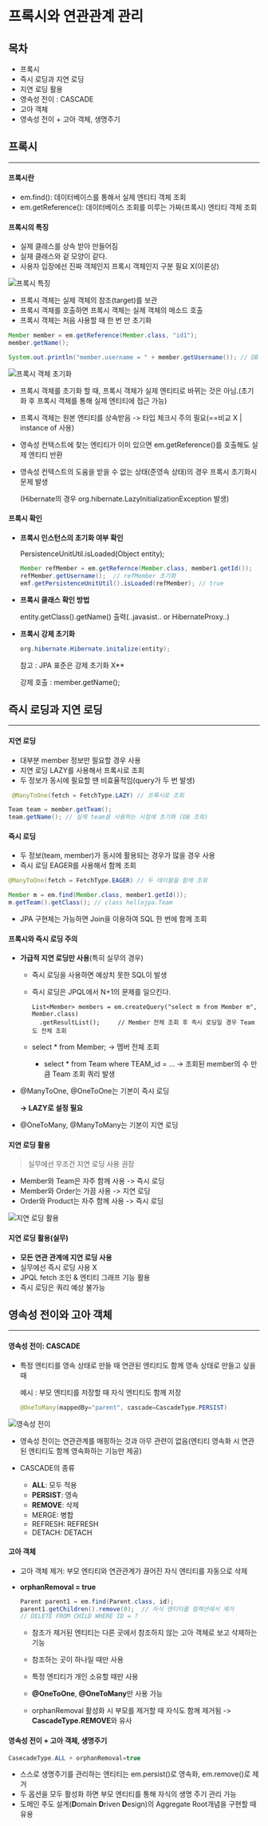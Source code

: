 # 프록시와 연관관계 관리



## 목차

- 프록시
- 즉시 로딩과 지연 로딩
- 지연 로딩 활용
- 영속성 전이 : CASCADE
- 고아 객체
- 영속성 전이 + 고아 객체, 생명주기





## 프록시

---

#### 프록시란

- em.find(): 데이터베이스를 통해서 실제 엔티티 객체 조회
- em.getReference(): 데이터베이스 조회를 미루는 가짜(프록시) 엔티티 객체 조회



#### 프록시의 특징

- 실제 클래스를 상속 받아 만들어짐
- 실재 클래스와 겉 모양이 같다.
- 사용자 입장에선 진짜 객체인지 프록시 객체인지 구분 필요 X(이론상)

![프록시 특징](./images/프록시_특징.png)

- 프록시 객체는 실제 객체의 참조(target)를 보관
- 프록시 객체를 호출하면 프록시 객체는 실제 객체의 메소드 호출
- 프록시 객체는 처음 사용할 때 한 번 만 초기화

```java
Member member = em.getReference(Member.class, "id1");
member.getName();

System.out.println("member.username = " + member.getUsername()); // DB 조회System.out.println("member.username = " + member.getUsername()); // 추가 조회 X
```

![프록시 객체 초기화](./images/프록시_초기화.png)

- 프록시 객체를 초기화 할 때, 프록시 객체가 실제 엔티티로 바뀌는 것은 아님.(초기화 후 프록시 객체를 통해 실제 엔티티에 접근 가능)

- 프록시 객체는 원본 엔티티를 상속받음 -> 타입 체크시 주의 필요(==비교 X | instance of 사용)

- 영속성 컨텍스트에 찾는 엔티티가 이미 있으면 em.getReference()를 호출해도 실제 엔티티 반환

- 영속성 컨텍스트의 도움을 받을 수 없는 상태(준영속 상태)의 경우 프록시 초기화시 문제 발생

  (Hibernate의 경우 org.hibernate.LazyInitializationException 발생)



#### 프록시 확인

- **프록시 인스턴스의 초기화 여부 확인**

  PersistenceUnitUtil.isLoaded(Object entity);

  ```java
  Member refMember = em.getRefernce(Member.class, member1.getId());
  refMember.getUsername();	// refMember 초기화
  emf.getPersistenceUnitUtil().isLoaded(refMember);	// true
  ```

- **프록시 클래스 확인 방법**

  entity.getClass().getName() 출력(..javasist.. or HibernateProxy..)

- **프록시 강제 초기화**

  ```java
  org.hibernate.Hibernate.initalize(entity);
  ```

  참고 : JPA 표준은 강제 초기화 X**

  강제 호출 : member.getName();





## 즉시 로딩과 지연 로딩

---



#### 지연 로딩

- 대부분 member 정보만 필요할 경우 사용
- 지연 로딩 LAZY를 사용해서 프록시로 조회
- 두 정보가 동시에 필요할 땐 비효율적임(query가 두 번 발생)

```java
 @ManyToOne(fetch = FetchType.LAZY) // 프록시로 조회
```

```java
Team team = member.getTeam();
team.getName(); // 실제 team을 사용하는 시점에 초기화 (DB 조회)
```



#### 즉시 로딩

- 두 정보(team, member)가 동시에 활용되는 경우가 많을 경우 사용
- 즉시 로딩 EAGER를 사용해서 함께 조회

```java
@ManyToOne(fetch = FetchType.EAGER) // 두 테이블을 함께 조회
```

```java
Member m = em.find(Member.class, member1.getId());
m.getTeam().getClass(); // class hellojpa.Team
```

- JPA 구현체는 가능하면 Join을 이용하여 SQL 한 번에 함께 조회



#### 프록시와 즉시 로딩 주의

- **가급적 지연 로딩만 사용**(특히 실무의 경우)

  - 즉시 로딩을 사용하면 예상치 못한 SQL이 발생

  - 즉시 로딩은 JPQL에서 N+1의 문제를 일으킨다.
  
    ```
    List<Member> members = em.createQuery("select m from Member m", Member.class)
      .getResultList();		// Member 전체 조회 후 즉시 로딩일 경우 Team도 전체 조회
    ```
  
  - select * from Member; -> 멤버 전체 조회
  
    - select * from Team where TEAM_id = ... -> 조회된 member의 수 만큼 Team 조회 쿼리 발생
  
- @ManyToOne, @OneToOne는 기본이 즉시 로딩

    **-> LAZY로 설정 필요**

- @OneToMany, @ManyToMany는 기본이 지연 로딩



#### 지연 로딩 활용

> 실무에선 무조건 지연 로딩 사용 권장

- Member와 Team은 자주 함께 사용 -> 즉시 로딩
- Member와 Order는 가끔 사용 -> 지연 로딩
- Order와 Product는 자주 함께 사용 -> 즉시 로딩

<img src="./images/지연_로딩_활용.png" alt="지연 로딩 활용"/>



#### 지연 로딩 활용(실무)

- **모든 연관 관계에 지연 로딩 사용**
- 실무에선 즉시 로딩 사용 X
- JPQL fetch 조인 & 엔티티 그래프 기능 활용
- 즉시 로딩은 쿼리 예상 불가능





## 영속성 전이와 고아 객체

---



#### 영속성 전이: CASCADE

- 특정 엔티티를 영속 상태로 만들 때 연관된 엔티티도 함께 영속 상태로 만들고 싶을 때

  예시 : 부모 엔티티를 저장할 때 자식 엔티티도 함께 저장

  ```java
  @OneToMany(mappedBy="parent", cascade=CascadeType.PERSIST)
  ```

<img src="./images/영속성_전이.png" alt="영속성 전이"/>

- 영속성 전이는 연관관계를 매핑하는 것과 아무 관련이 없음(엔티티 영속화 시 연관된 엔티티도 함께 영속화하는 기능만 제공)

- CASCADE의 종류
  - **ALL**: 모두 적용
  - **PERSIST**: 영속
  - **REMOVE**: 삭제
  - MERGE: 병합
  - REFRESH: REFRESH
  - DETACH: DETACH



#### 고아 객체

- 고아 객체 제거: 부모 엔티티와 연관관계가 끊어진 자식 엔티티를 자동으로 삭제

- **orphanRemoval = true**

  ```java
  Parent parent1 = em.find(Parent.class, id);
  parent1.getChildren().remove(0);	// 자식 엔티티를 컬렉션에서 제거
  // DELETE FROM CHILD WHERE ID = ?
  ```

  - 참조가 제거된 엔티티는 다른 곳에서 참조하지 않는 고아 객체로 보고 삭제하는 기능

  - 참조하는 곳이 하나일 때만 사용
  - 특정 엔티티가 개인 소유할 때만 사용
  - **@OneToOne**, **@OneToMany**만 사용 가능
  - orphanRemoval 활성화 시 부모를 제거할 때 자식도 함께 제거됨 -> **CascadeType.REMOVE**와 유사



#### 영속성 전이 + 고아 객체, 생명주기

```java
CasecadeType.ALL + orphanRemoval=true
```

- 스스로 생명주기를 관리하는 엔티티는 em.persist()로 영속화, em.remove()로 제거
- 두 옵션을 모두 활성화 하면 부모 엔티티를 통해 자식의 생명 주기 관리 가능
- 도메인 주도 설계(**D**omain **D**riven **D**esign)의 Aggregate Root개념을 구현할 때 유용